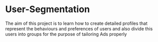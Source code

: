 # User-Segmentation
The aim of this project is to learn how to create detailed profiles that represent the behaviours and preferences of users and also divide this users into groups for the purpose of tailoring Ads properly

